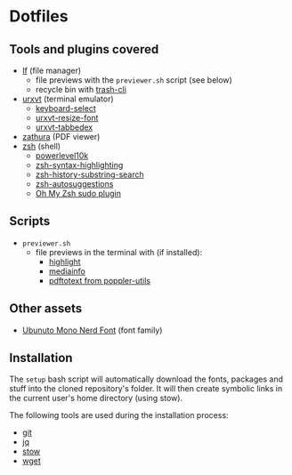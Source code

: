# Dotfiles

## Tools and plugins covered

 - [lf](https://github.com/gokcehan/lf) (file manager)
   - file previews with the `previewer.sh` script (see below)
   - recycle bin with [trash-cli](https://github.com/andreafrancia/trash-cli)
 - [urxvt](http://software.schmorp.de/pkg/rxvt-unicode.html) (terminal emulator)
   - [keyboard-select](https://github.com/muennich/urxvt-perls)
   - [urxvt-resize-font](https://github.com/simmel/urxvt-resize-font)
   - [urxvt-tabbedex](https://github.com/mina86/urxvt-tabbedex)
 - [zathura](https://pwmt.org/projects/zathura) (PDF viewer)
 - [zsh](https://www.zsh.org/) (shell)
   - [powerlevel10k](https://github.com/romkatv/powerlevel10k)
   - [zsh-syntax-highlighting](https://github.com/zsh-users/zsh-syntax-highlighting)
   - [zsh-history-substring-search](https://github.com/zsh-users/zsh-history-substring-search)
   - [zsh-autosuggestions](https://github.com/zsh-users/zsh-autosuggestions)
   - [Oh My Zsh sudo plugin](https://github.com/ohmyzsh/ohmyzsh/tree/master/plugins/sudo)

## Scripts

  - `previewer.sh` 
    - file previews in the terminal with (if installed):
      - [highlight](http://www.andre-simon.de/doku/highlight/highlight.php)
      - [mediainfo](https://mediaarea.net/en/MediaInfo/)
      - [pdftotext from poppler-utils](https://poppler.freedesktop.org)

## Other assets

 - [Ubunuto Mono Nerd Font](https://github.com/ryanoasis/nerd-fonts/tree/master/patched-fonts/UbuntuMono/) (font family)
   
## Installation

The `setup` bash script will automatically download the fonts, packages and stuff into the cloned repository's folder. It will then create symbolic links in the current user's home directory (using stow).

The following tools are used during the installation process:

 - [git](https://git-scm.com/)
 - [jq](https://stedolan.github.io/jq/)
 - [stow](https://www.gnu.org/software/stow/)
 - [wget](https://www.gnu.org/software/wget/)

